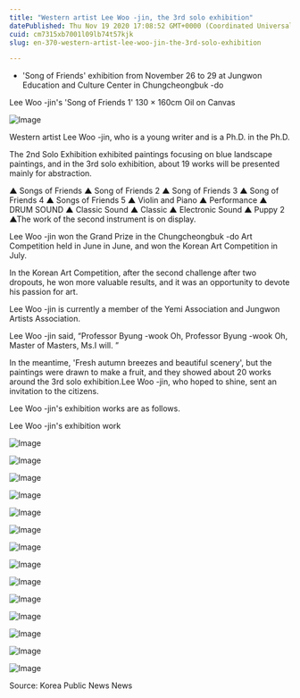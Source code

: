 ```yaml
---
title: "Western artist Lee Woo -jin, the 3rd solo exhibition"
datePublished: Thu Nov 19 2020 17:08:52 GMT+0000 (Coordinated Universal Time)
cuid: cm7315xb7001l09lb74t57kjk
slug: en-370-western-artist-lee-woo-jin-the-3rd-solo-exhibition

---
```



- 'Song of Friends' exhibition from November 26 to 29 at Jungwon Education and Culture Center in Chungcheongbuk -do

Lee Woo -jin's 'Song of Friends 1' 130 × 160cm Oil on Canvas

![Image](https://cdn.hashnode.com/res/hashnode/image/upload/v1739432407489/2571411a-683d-48cb-9a36-d7dca17f3840.jpeg)

Western artist Lee Woo -jin, who is a young writer and is a Ph.D. in the Ph.D.

The 2nd Solo Exhibition exhibited paintings focusing on blue landscape paintings, and in the 3rd solo exhibition, about 19 works will be presented mainly for abstraction.

▲ Songs of Friends ▲ Song of Friends 2 ▲ Song of Friends 3 ▲ Song of Friends 4 ▲ Songs of Friends 5 ▲ Violin and Piano ▲ Performance ▲ DRUM SOUND ▲ Classic Sound ▲ Classic ▲ Electronic Sound ▲ Puppy 2 ▲The work of the second instrument is on display.

Lee Woo -jin won the Grand Prize in the Chungcheongbuk -do Art Competition held in June in June, and won the Korean Art Competition in July.

In the Korean Art Competition, after the second challenge after two dropouts, he won more valuable results, and it was an opportunity to devote his passion for art.

Lee Woo -jin is currently a member of the Yemi Association and Jungwon Artists Association.

Lee Woo -jin said, “Professor Byung -wook Oh, Professor Byung -wook Oh, Master of Masters, Ms.I will. ”

In the meantime, 'Fresh autumn breezes and beautiful scenery', but the paintings were drawn to make a fruit, and they showed about 20 works around the 3rd solo exhibition.Lee Woo -jin, who hoped to shine, sent an invitation to the citizens.

Lee Woo -jin's exhibition works are as follows.

Lee Woo -jin's exhibition work

![Image](https://cdn.hashnode.com/res/hashnode/image/upload/v1739432409378/0282a861-f704-4258-9fc2-13b60e416315.jpeg)

![Image](https://cdn.hashnode.com/res/hashnode/image/upload/v1739432411958/3c259357-7a99-4e2c-bc97-7533f63f4a49.jpeg)

![Image](https://cdn.hashnode.com/res/hashnode/image/upload/v1739432414329/fb8bf3d8-4e6b-416b-9f95-bfc36a50da93.jpeg)

![Image](https://cdn.hashnode.com/res/hashnode/image/upload/v1739432416506/59688e01-9b8d-47f9-99d3-7325308c37e2.jpeg)

![Image](https://cdn.hashnode.com/res/hashnode/image/upload/v1739432418751/41dc2eec-31a6-44e1-82a7-26640e8e0810.jpeg)

![Image](https://cdn.hashnode.com/res/hashnode/image/upload/v1739432420663/b7f8aeec-7506-4f06-81f9-8ab5d7f71699.jpeg)

![Image](https://cdn.hashnode.com/res/hashnode/image/upload/v1739432423286/3f6bfdb9-9336-4dd6-ab08-bc79b7f96ccb.jpeg)

![Image](https://cdn.hashnode.com/res/hashnode/image/upload/v1739432425368/e30041bf-333d-4841-8388-f129ff9b6828.jpeg)

![Image](https://cdn.hashnode.com/res/hashnode/image/upload/v1739432427856/cb23360e-7736-4ca7-85d1-b0a5a410acfc.jpeg)

![Image](https://cdn.hashnode.com/res/hashnode/image/upload/v1739432429860/52b8c711-783c-408f-b9c5-91ba93181dbb.jpeg)

![Image](https://cdn.hashnode.com/res/hashnode/image/upload/v1739432432485/8822a9f9-f90b-45c5-a71f-149a3b6d1fa6.jpeg)

![Image](https://cdn.hashnode.com/res/hashnode/image/upload/v1739432434570/c052af96-beb1-402e-aabe-5d30991dcf6d.jpeg)

![Image](https://cdn.hashnode.com/res/hashnode/image/upload/v1739432437532/d90ef4cd-f7b9-4def-b3a1-ac0cae3b7e36.jpeg)

![Image](https://cdn.hashnode.com/res/hashnode/image/upload/v1739432439560/af6c42d5-8c45-45a5-a961-c2966a3415cf.jpeg)

Source: Korea Public News News